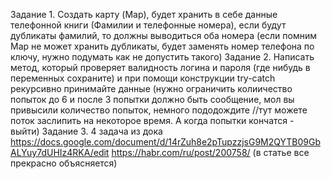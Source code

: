 Задание 1.
Создать карту (Map), будет хранить в себе данные телефонной книги (Фамилии и телефонные номера), если будут дубликаты фамилий, 
то должны выводиться оба номера (если помним Map не может хранить дубликаты, будет заменять номер телефона по ключу, 
нужно подумать как не допустить такого)
Задание 2.
Написать метод, который проверяет валидность логина и пароля (где нибудь в переменных сохраните) и при помощи конструкции 
try-catch рекурсивно принимайте данные (нужно ограничить колиичество попыток до 6 и после 3 попытки должно быть сообщение, 
мол вы привысили количество попыток, немного пододождите //тут можете поток заслипить на некоторое время. А когда попытки кончатся - выйти)
Задание 3.
4 задача из дока
https://docs.google.com/document/d/14rZuh8e2pTupzzjsG9M2QYTB09GbALYuy7dUHIz4RKA/edit
https://habr.com/ru/post/200758/ (в статье все прекрасно объясняется)